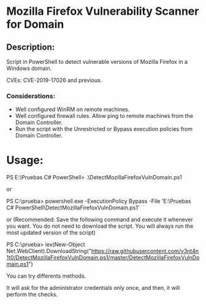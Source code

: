 # Mozilla Firefox Vulnerability Scanner for Domain

## Description: 

Script in PowerShell to detect vulnerable versions of Mozilla Firefox in a Windows domain.

CVEs: CVE-2019-17026 and previous.

### Considerations:

- Well configured WinRM on remote machines.
- Well configured firewall rules. Allow ping to remote machines from the Domain Controller.
- Run the script with the Unrestricted or Bypass execution policies from Domain Controller.


# Usage: 

PS E:\Pruebas C# PowerShell> .\DetectMozillaFirefoxVulnDomain.ps1

or

PS C:\prueba> powershell.exe -ExecutionPolicy Bypass -File 'E:\Pruebas C# PowerShell\DetectMozillaFirefoxVulnDomain.ps1'

or (Recommended: Save the following command and execute it whenever you want. You do not need to download the script. You will always run the most updated version of the script)

PS C:\prueba> iex(New-Object Net.WebClient).DownloadString("https://raw.githubusercontent.com/v3nt4n1t0/DetectMozillaFirefoxVulnDomain.ps1/master/DetectMozillaFirefoxVulnDomain.ps1")

You can try differents methods.

It will ask for the administrator credentials only once, and then, it will perform the checks.
